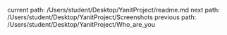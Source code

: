 current path: /Users/student/Desktop/YanitProject/readme.md
next path: /Users/student/Desktop/YanitProject/Screenshots
previous path: /Users/student/Desktop/YanitProject/Who_are_you


